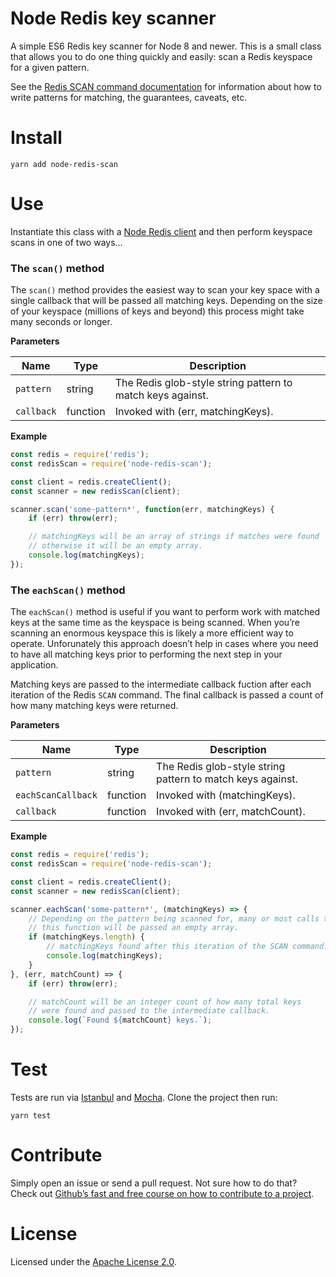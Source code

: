 # Node Redis key scanner

A simple ES6 Redis key scanner for Node 8 and newer. This is a small class that allows you to do one thing quickly and easily: scan a Redis keyspace for a given pattern.

See the [Redis SCAN command documentation](https://redis.io/commands/scan) for information about how to write patterns for matching, the guarantees, caveats, etc.

# Install

```
yarn add node-redis-scan
```

# Use

Instantiate this class with a [Node Redis client](https://github.com/NodeRedis/node_redis) and then perform keyspace scans in one of two ways...

### The `scan()` method

The `scan()` method provides the easiest way to scan your key space with a single callback that will be passed all matching keys. Depending on the size of your keyspace (millions of keys and beyond) this process might take many seconds or longer.

**Parameters**

|Name|Type|Description|
|-|-|-|
|`pattern`|string|The Redis glob-style string pattern to match keys against.|
|`callback`|function|Invoked with (err, matchingKeys).|

**Example**

```js
const redis = require('redis');
const redisScan = require('node-redis-scan');

const client = redis.createClient();
const scanner = new redisScan(client);

scanner.scan('some-pattern*', function(err, matchingKeys) {
	if (err) throw(err);

	// matchingKeys will be an array of strings if matches were found
	// otherwise it will be an empty array.
	console.log(matchingKeys);
});
```

### The `eachScan()` method

The `eachScan()` method is useful if you want to perform work with matched keys at the same time as the keyspace is being scanned. When you’re scanning an enormous keyspace this is likely a more efficient way to operate. Unforunately this approach doesn’t help in cases where you need to have all matching keys prior to performing the next step in your application.

Matching keys are passed to the intermediate callback fuction after each iteration of the Redis `SCAN` command. The final callback is passed a count of how many matching keys were returned.

**Parameters**

|Name|Type|Description|
|-|-|-|
|`pattern`|string|The Redis glob-style string pattern to match keys against.|
|`eachScanCallback`|function|Invoked with (matchingKeys).|
|`callback`|function|Invoked with (err, matchCount).|

**Example**

```js
const redis = require('redis');
const redisScan = require('node-redis-scan');

const client = redis.createClient();
const scanner = new redisScan(client);

scanner.eachScan('some-pattern*', (matchingKeys) => {
    // Depending on the pattern being scanned for, many or most calls to
    // this function will be passed an empty array.
	if (matchingKeys.length) {
		// matchingKeys found after this iteration of the SCAN command.
		console.log(matchingKeys);
	}
}, (err, matchCount) => {
	if (err) throw(err);

	// matchCount will be an integer count of how many total keys
	// were found and passed to the intermediate callback.
	console.log(`Found ${matchCount} keys.`);
});
```

# Test

Tests are run via [Istanbul](https://github.com/istanbuljs/nyc) and [Mocha](https://github.com/mochajs/mocha). Clone the project then run:

```
yarn test
```

# Contribute

Simply open an issue or send a pull request. Not sure how to do that? Check out [Github’s fast and free course on how to contribute to a project](https://egghead.io/courses/how-to-contribute-to-an-open-source-project-on-github).

# License

Licensed under the [Apache License 2.0](http://www.apache.org/licenses/LICENSE-2.0.html).
